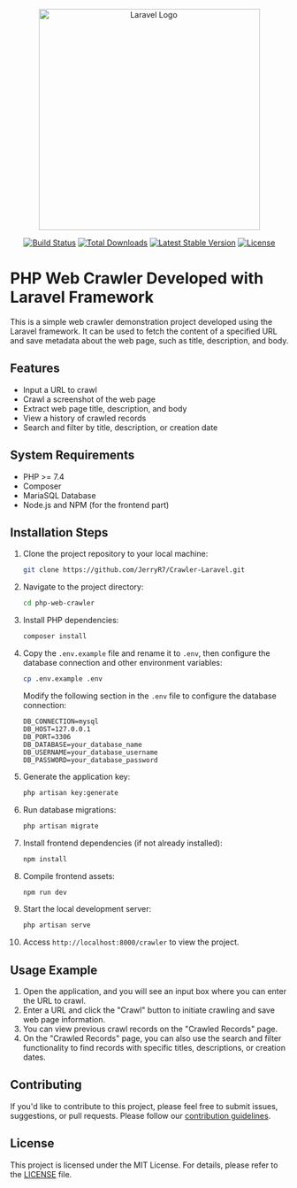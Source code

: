 <p align="center"><a href="https://laravel.com" target="_blank"><img src="https://raw.githubusercontent.com/laravel/art/master/logo-lockup/5%20SVG/2%20CMYK/1%20Full%20Color/laravel-logolockup-cmyk-red.svg" width="400" alt="Laravel Logo"></a></p>

<p align="center">
<a href="https://github.com/laravel/framework/actions"><img src="https://github.com/laravel/framework/workflows/tests/badge.svg" alt="Build Status"></a>
<a href="https://packagist.org/packages/laravel/framework"><img src="https://img.shields.io/packagist/dt/laravel/framework" alt="Total Downloads"></a>
<a href="https://packagist.org/packages/laravel/framework"><img src="https://img.shields.io/packagist/v/laravel/framework" alt="Latest Stable Version"></a>
<a href="https://packagist.org/packages/laravel/framework"><img src="https://img.shields.io/packagist/l/laravel/framework" alt="License"></a>
</p>

# PHP Web Crawler Developed with Laravel Framework

This is a simple web crawler demonstration project developed using the Laravel framework. It can be used to fetch the content of a specified URL and save metadata about the web page, such as title, description, and body.

## Features

- Input a URL to crawl
- Crawl a screenshot of the web page
- Extract web page title, description, and body
- View a history of crawled records
- Search and filter by title, description, or creation date

## System Requirements

- PHP >= 7.4
- Composer
- MariaSQL Database
- Node.js and NPM (for the frontend part)

## Installation Steps

1. Clone the project repository to your local machine:

   ```bash
   git clone https://github.com/JerryR7/Crawler-Laravel.git
   ```

2. Navigate to the project directory:

   ```bash
   cd php-web-crawler
   ```

3. Install PHP dependencies:

   ```bash
   composer install
   ```

4. Copy the `.env.example` file and rename it to `.env`, then configure the database connection and other environment variables:

   ```bash
   cp .env.example .env
   ```

   Modify the following section in the `.env` file to configure the database connection:

   ```dotenv
   DB_CONNECTION=mysql
   DB_HOST=127.0.0.1
   DB_PORT=3306
   DB_DATABASE=your_database_name
   DB_USERNAME=your_database_username
   DB_PASSWORD=your_database_password
   ```

5. Generate the application key:

   ```bash
   php artisan key:generate
   ```

6. Run database migrations:

   ```bash
   php artisan migrate
   ```

7. Install frontend dependencies (if not already installed):

   ```bash
   npm install
   ```

8. Compile frontend assets:

   ```bash
   npm run dev
   ```

9. Start the local development server:

   ```bash
   php artisan serve
   ```

10. Access `http://localhost:8000/crawler` to view the project.

## Usage Example

1. Open the application, and you will see an input box where you can enter the URL to crawl.
2. Enter a URL and click the "Crawl" button to initiate crawling and save web page information.
3. You can view previous crawl records on the "Crawled Records" page.
4. On the "Crawled Records" page, you can also use the search and filter functionality to find records with specific titles, descriptions, or creation dates.

## Contributing

If you'd like to contribute to this project, please feel free to submit issues, suggestions, or pull requests. Please follow our [contribution guidelines](CONTRIBUTING.md).

## License

This project is licensed under the MIT License. For details, please refer to the [LICENSE](LICENSE) file.
```

